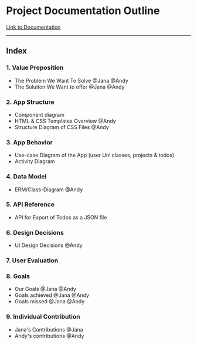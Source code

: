 # Project Documentation Outline

[Link to Documentation](https://www.andreas-moor.de/sTudoo/)

---
## Index

### 1. Value Proposition

- The Problem We Want To Solve @Jana @Andy
- The Solution We Want to offer @Jana @Andy

### 2. App Structure

- Component diagram 
- HTML & CSS Templates Overview @Andy
- Structure Diagram of CSS Files @Andy

### 3. App Behavior

- Use-case Diagram of the App (user Uni classes, projects & todos)
- Activity Diagram

### 4. Data Model

- ERM/Class-Diagram @Andy

### 5. API Reference

- API for Export of Todos as a JSON file

### 6. Design Decisions

- UI Design Decisions @Andy

### 7. User Evaluation 
### 8. Goals

  - Our Goals @Jana @Andy
  - Goals achieved @Jana @Andy
  - Goals missed @Jana @Andy

### 9. Individual Contribution

  - Jana's Contributions @Jana
  - Andy's contributions @Andy